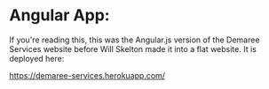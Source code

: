 # Angular App:

If you're reading this, this was the Angular.js version of the Demaree Services website before Will Skelton made it into a flat website. It is deployed here:

https://demaree-services.herokuapp.com/
